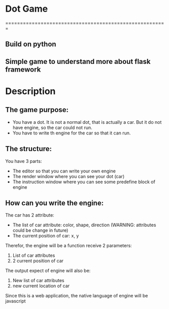 # Dot Game
=======================================================
## Build on python
## Simple game to understand more about flask framework

# Description
## The game purpose:
- You have a dot. It is not a normal dot, that is actually a car. But it do not have engine, so the car could not run.
- You have to write th engine for the car so that it can run.

## The structure:
You have 3 parts:
- The editor so that you can write your own engine
- The render window where you can see your dot (car)
- The instruction window where you can see some predefine block of engine

## How can you write the engine:
The car has 2 attribute:
- The list of car attribute: color, shape, direction (WARNING: attributes could be change in future)
- The current position of car: x, y

Therefor, the engine will be a function receive 2 parameters:
1. List of car attributes
2. 2 current position of car

The output expect of engine will also be:
1. New list of car attributes
2. new current location of car

Since this is a web application, the native language of engine will be javascript